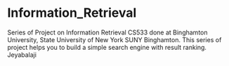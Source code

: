 # Information_Retrieval
Series of Project on Information Retrieval CS533 done at Binghamton University, State University of New York
SUNY Binghamton.
This series of project helps you to build a simple search engine with result ranking.
Jeyabalaji
